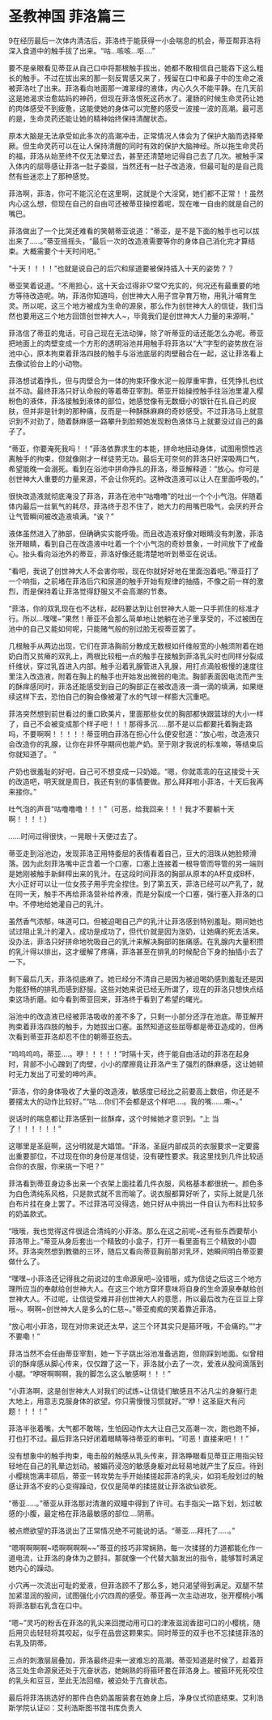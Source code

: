 # 圣教神国 菲洛篇三

9在经历最后一次体内清洁后，菲洛终于能获得一小会喘息的机会，蒂亚帮菲洛将深入食道中的触手拔了出来。“咕…咳咳…呕….”

要不是亲眼看见蒂亚从自己口中将那根触手拔出，她都不敢相信自己能吞下这么粗长的触手。不过在拔出来的那一刻反胃感又来了，残留在口中和鼻子中的生命之液被菲洛吐了出来。菲洛看向地面那一滩翠绿的液体，内心久久不能平静。在几天前这是她渴求治愈姑妈的神药，但现在菲洛恨死这药水了。灌肠的时候生命灵药让她的肉体感受不到疲惫，这能使她的身体可以完整的感受一波接一波的高潮。最可恶的是，生命灵药还能让她的精神始终保持清醒状态。

原本大脑是无法承受如此多次的高潮冲击，正常情况人体会为了保护大脑而选择晕厥。但生命灵药可以在让人保持清醒的同时有效的保护大脑神经。所以拖生命灵药的福，菲洛从始至终不仅无法晕过去，甚至还清楚地记得自己去了几次。被触手深入体内的屈辱感让菲洛一肚子委屈，当然还有一肚子改造液，但最可耻的是自己竟然有些迷恋上了那种感觉。

菲洛啊，菲洛，你可不能沉沦在这里啊，这就是个大淫窝，她们都不正常！！虽然内心这么想，但现在自己的自由可还被蒂亚操控着呢，现在唯一自由的就是自己的嘴巴。

菲洛做出了一个比哭还难看的笑朝蒂亚说道：“蒂亚，是不是下面的触手也可以拔出来了…..。”蒂亚摇摇头，“最后一次的改造液需要等你的身体自己消化完才算结束。大概需要个十天时间吧。”

“十天！！！！”也就是说自己的后穴和尿道要被保持插入十天的姿势？？

蒂亚笑着说道。“不用担心，这十天会过得非♡常♡充实的，何况还有最重要的地方等待改造呢。呐，菲洛你知道吗，创世神大人用子宫孕育万物，用乳汁哺育生灵。所以呢，这三个地方被成为生命的源泉，那么作为创世神大人的信徒，我们当然也要用这三个地方回馈创世神大人~，毕竟我们是创世神大人力量的来源啊，”

菲洛信了蒂亚的鬼话，可自己现在无法动弹，除了听蒂亚的话还能怎么办呢。蒂亚把地面上的肉壁变成一个方形的透明浴池并用触手将菲洛以“大”字型的姿势放在浴池中心，原本拘束着菲洛四肢的触手与浴池底层的肉壁融合在一起，这让菲洛看上去像试验台上的小动物。

菲洛想试着挣扎，但与肉壁合为一体的拘束环像水泥一般厚重牢靠，任凭挣扎也纹丝不动。最终菲洛只好认命般的等着蒂亚宰割。蒂亚开始操控触手往浴池里灌入樱粉色的液体，菲洛接触到液体的部位，她感觉像有无数细小的银针在扎自己的皮肤，但并非是针刺的那种痛，反而是一种酥酥麻麻的奇妙感受。不过菲洛马上就意识到不对劲了，随着酥麻感一路攀升到脸颊她发现粉色液体马上就要没过自己的鼻子了。

“蒂亚，你要淹死我吗！！”菲洛依靠求生的本能，拼命地扭动身体，试图用惯性逃离触手的拘束，但就像刚才一样徒劳无功。最后无可奈何的菲洛只好深吸两口气，希望能晚一会溺死。看到在浴池中拼命挣扎的菲洛，蒂亚解释道：“放心。你可是创世神大人重要的力量来源，不会让你死的。这种改造液可以让人在里面呼吸的。”

很快改造液就彻底淹没了菲洛，菲洛在池中“咕噜噜”的吐出一个个小气泡。伴随着体内最后一丝氧气的耗尽，菲洛终于忍不住了，她大力的用嘴巴吸气，会厌的开合让气管瞬间被改造液填满。“诶？”

液体虽然进入了肺部，但确确实实能呼吸。而且改造液好像对眼睛没有刺激，菲洛张开眼睛，看到自己在改造液中吐着一个个小气泡的奇妙景象，一时间放下了戒备心。抬头看向浴池外的蒂亚，菲洛好像还能清楚地听到蒂亚在说话。

“看吧，我说了创世神大人不会害你啦，现在你就好好地在里面泡着吧。”蒂亚打了一个响指，之前堵在菲洛后穴和尿道的触手开始有规律的抽插，不像之前一样的激烈，而是保持着让菲洛觉得舒服又不会高潮的节奏。

“菲洛，你的双乳现在也不达标，起码要达到让创世神大人能一只手抓住的标准才行。所以…嘿嘿~”果然！蒂亚不会那么简单地让她躺在池子里享受的，不过被困在池中的自己又能如何呢，只能赌气般的别过脸无视蒂亚罢了。

几根触手从两边出现，它们在菲洛胸前分散成无数根如纤维般宽的小触须附着在她奶白而又贫瘠的双乳上，两根比较粗一点的触手在接触到菲洛乳尖时也同样分裂成纤维状，穿过乳首进入内部。触手沿着乳腺管进入乳腺，用打点滴般极慢的速度往里注入改造液，附着在胸上的触手也开始发出微弱的电流。胸部表面因电流而产生的酥痒感同时，菲洛还能感受到自己的胸部正在被改造液一滴一滴的填满，如果继续这样下去，恐怕自己的胸会像被灌了水的气球一样膨大沉重吧。

菲洛突然想到前世看过的重口欧美片，里面那些女优的胸部都快跟篮球的大小一样了，自己不会被变成那个样子吧！！！那得多沉…..那不是以后都要托着胸走路吗，不要啊啊！！！！！蒂亚明白菲洛在担心什么便安慰道：“放心啦，改造液只会改造你的乳腺，让你在非怀孕期间也能产奶。至于刚才我说的标准嘛，等结束后你就知道了。 ”

产奶也很羞耻的好吧，自己可不想变成一只奶姬。“嗯，你就乖乖的在这接受十天的改造吧，明天就是周日，我还有别的事情要做。那么拜拜啦小菲洛，十天后我再来接你。”

吐气泡的声音“咕噜噜噜！！！”（可恶，给我回来！！！我才不要躺十天啊！！！！）

……时间过得很快，一晃眼十天便过去了。

蒂亚走到浴池边，发现菲洛正用特委屈的表情看着自己，豆大的泪珠从她脸颊滑落。因为此刻菲洛嘴中正含着一个口塞，口塞上连接着一根导管而导管的另一端则是她刚被触手新鲜榨出来的乳汁。在这段时间菲洛的胸部从原本的A杯变成B杯，大小正好可以让一位女孩子用手完全捏住。到了第五天，菲洛已经可以产乳了，就在同一天，触手不再给菲洛营补给养液，而是分裂成一个口塞，强行塞入菲洛的口中。不停地给她灌自己的乳汁。

虽然香气浓郁，味道可口。但被迫喝自己产的乳汁让菲洛感到特别羞耻。期间她也试过阻止乳汁的灌入，成功是成功了，但代价就是因为涨奶，让她痛的死去活来。没办法，菲洛只好拼命地吮吸自己的乳汁来解决胸部的胀痛感。在乳腺内大量积攒的乳汁得以排出，这才缓解了疼痛，菲洛甚至在排乳的时候配合下身的抽插小去了一下。

剩下最后几天，菲洛彻底麻了。她已经分不清自己是因为被迫喝奶感到羞耻还是因为能舒畅的排乳而感到舒服。这些对她来说已经无所谓了，现在的菲洛只想快点结束这场折磨。如今看到蒂亚回来，菲洛终于看到了希望的曙光。

浴池中的改造液已经被菲洛吸收的差不多了，只剩一小部分还浮在池底。蒂亚解开拘束着菲洛四肢的触手，为她拔出口塞。虽然知道这些屈辱都是蒂亚造成的，但再次看到蒂亚菲洛却忍不住的朝蒂亚抱去。

“呜呜呜呜，蒂亚….。咿！！！！！”时隔十天，终于能自由活动的菲洛在起身时，背部不小心蹭到了肉壁，小小的摩擦竟让菲洛产生了强烈的酥麻感，这让她顿时无力发出了可爱的呻吟声。

“菲洛，你的身体吸收了大量的改造液，敏感度已经比之前要高上数倍，你还是不要摆太大的动作比较好。”“咕….你们不会都是这个样吧….。我的嘴……嘶~。”

说话时的喘息都让菲洛感到一丝酥痒，这个时候她才意识到。“上 当 了！！！！！！”

这哪里是圣庭啊，这分明就是大娼馆。“菲洛，圣庭内部成员的衣服要求一定要露出重要部位，不过现在你的身份是准信徒，没有硬性要求。我这里找到几件比较适合你的衣服，你来挑一下吧？”

菲洛看到蒂亚身边多出来一个衣架上面挂着几件衣服，风格基本都很统一。颜色多为白色清纯系风格，只是款式就不言而喻了。说衣服都算好听了，实际上就是几张白布片挂在身上罢了。不过菲洛可没得选，她只好从中挑出一件自认为布料比较多的奶盖款式。

“哦哦，我也觉得这件很适合清纯的小菲洛。那么在这之前呢~还有些东西要帮小菲洛带上。”蒂亚从身后套出一个精致的小盒子，打开一看里面有三个精致的小圆环。菲洛突然想到教徽的三环，随后又看向蒂亚胸前那对乳环，她瞬间明白蒂亚要做什么了。

“嘿嘿~小菲洛还记得我之前说过的生命源泉吧~没错哦，成为信徒之后这三个地方理所应当的奉献给创世神大人。在这三个地方穿环意味将自身的生命源泉奉献给创世神大人。不过呢，让信徒受难并非创世神大人的意愿，所以最后改为在豆豆上穿哦~。啊啊~创世神大人是多么的仁慈~。”蒂亚痴痴的笑着靠近菲洛。

“放心啦小菲洛，现在对你来说还太早，这三个环其实只是箍环哦，不会痛的。”“才不要嘞！”

菲洛当然不会任由蒂亚宰割，她一下子跳出浴池准备逃跑，但刚踩到地面。似曾相识的酥痒感从脚心传来，仅仅蹭了这一下，菲洛就小去了一次，爱液从股间滴落到小腿。“咿呀啊啊啊，我的脚怎么这么敏感啊！！！”

“小菲洛啊，这是创世神大人对我们的试炼~让信徒们敏感且不沾凡尘的身躯行走大地上，用意志克服身体的欲望。你只需慢慢习惯就好。”“咿！这圣庭大有问题！！！！”

菲洛半张着嘴，大气都不敢喘，生怕因动作太大让自己又高潮一次，跑也跑不掉，打也打不过。最后菲洛只好闭着眼睛等待蒂亚的审判。“可恶！直接来吧！！”

没有想象中的触手拘束，电击般的触感从乳头传来，菲洛睁眼看见蒂亚正用指尖轻轻地在自己的乳晕边划动。被媚药浸泡的敏感身躯对此轻易地就产生了反应。待到小樱桃饱满丰硕后，蒂亚一转攻势左手开始揉搓起菲洛的乳尖，如羽毛般划过的触感让菲洛不安的心变得躁动，仅仅是简单的揉搓就让菲洛欲仙欲死。

“蒂亚…..。”蒂亚从菲洛那对清澈的双瞳中得到了许可。右手指尖一路下划，划过敏感的小腹，最定格在菲洛最敏感的部位….阴蒂。

被点燃欲望的菲洛说出了正常情况绝不可能说的话。“蒂亚….拜托了…..。”

“嗯啊啊啊啊~唔啊啊啊啊~~”蒂亚的技巧非常娴熟，每一次揉搓的力道都能化作一道电流，让菲洛的身体为之颤抖。那就像一个代替大脑发出的指令，能够暂时满足她内心的躁动。

小穴再一次流出可耻的爱液，但菲洛顾不了那么多，她只渴望得到满足。双腿不禁加紧湿润的股间，试图强化小穴四周的感受。蒂亚再一次主动进攻，张开樱桃小嘴将菲洛额右乳含在口中。

“嗯~”灵巧的粉舌在菲洛的乳尖来回搅动用可口的津液滋润香甜可口的小樱桃，随后用贝齿轻轻将其咬起，似乎在品尝这颗果实。同时蒂亚的双手也不忘揉搓菲洛的右乳及阴蒂。

三点的刺激层层叠加，菲洛最终迎来一波难忘的高潮。蒂亚知道是时候了，趁着菲洛三处生命源泉还处于亢奋状态，她娴熟的将箍环套在菲洛身上。被箍环死死咬住的乳头和豆豆，至此无法回缩，被迫处于亢奋状态。

最后将菲洛挑选好的那件白色奶盖服装套在她身上后，净身仪式彻底结束。艾利浩斯学院认证☑️：艾利浩斯图书馆书库负责人

